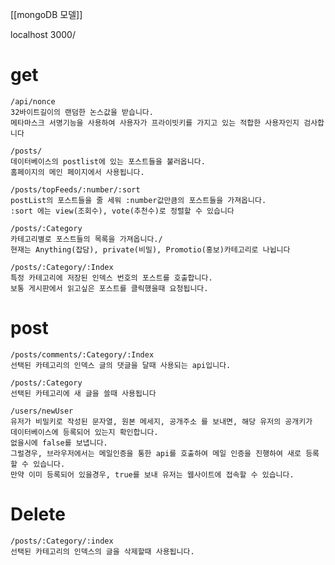 [[mongoDB 모델]]

localhost 3000/
# get
	/api/nonce
	32바이트길이의 랜덤한 논스값을 받습니다.
	메타마스크 서명기능을 사용하여 사용자가 프라이빗키를 가지고 있는 적합한 사용자인지 검사합니다

	/posts/
	데이터베이스의 postlist에 있는 포스트들을 불러옵니다. 
	홈페이지의 메인 페이지에서 사용됩니다.

	/posts/topFeeds/:number/:sort 
	postList의 포스트들을 줄 세워 :number값만큼의 포스트들을 가져옵니다.
	:sort 에는 view(조회수), vote(추천수)로 정렬할 수 있습니다

	/posts/:Category
	카테고리별로 포스트들의 목록을 가져옵니다./
	현재는 Anything(잡담), private(비밀), Promotio(홍보)카테고리로 나뉩니다

	/posts/:Category/:Index
	특정 카테고리에 저장된 인덱스 번호의 포스트를 호출합니다.
	보통 게시판에서 읽고싶은 포스트를 클릭했을때 요청됩니다.

# post 
	/posts/comments/:Category/:Index
	선택된 카테고리의 인덱스 글의 댓글을 달때 사용되는 api입니다. 

	/posts/:Category 
	선택된 카테고리에 새 글을 쓸때 사용됩니다

	/users/newUser
	유저가 비밀키로 작성된 문자열, 원본 메세지, 공개주소 를 보내면, 해당 유저의 공개키가 
	데이터베이스에 등록되어 있는지 확인합니다.
	없을시에 false를 보냅니다.
	그럴경우, 브라우저에서는 메일인증을 통한 api를 호출하여 메일 인증을 진행하여 새로 등록할 수 있습니다.
	만약 이미 등록되어 있을경우, true를 보내 유저는 웹사이트에 접속할 수 있습니다.

# Delete
	/posts/:Category/:index
	선택된 카테고리의 인덱스의 글을 삭제할때 사용됩니다. 